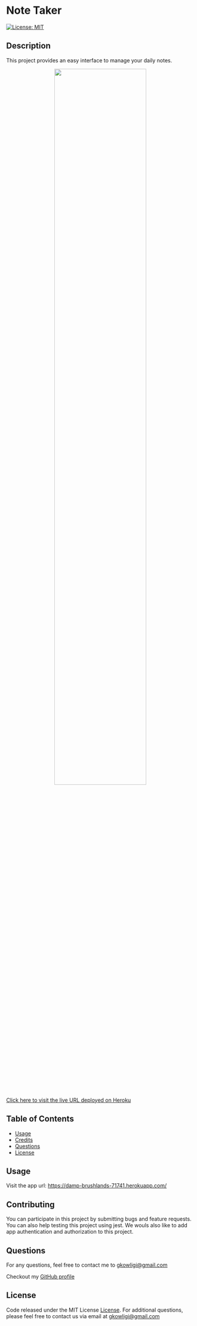 # Note Taker

[![License: MIT](https://img.shields.io/badge/License-MIT-yellow.svg)](https://opensource.org/licenses/MIT)

## Description

This project provides an easy interface to manage your daily notes.

<p align="center"><img src="./assets/images/Screenshot.png" width="70%"></p>

[Click here to visit the live URL deployed on Heroku](https://damp-brushlands-71741.herokuapp.com/)

## Table of Contents

- [Usage](#usage)
- [Credits](#credits)
- [Questions](#questions)
- [License](#license)

## Usage

Visit the app url: https://damp-brushlands-71741.herokuapp.com/

## Contributing

You can participate in this project by submitting bugs and feature requests. You can also help testing this project using jest. We wouls also like to add app authentication and authorization to this project.

## Questions

For any questions, feel free to contact me to gkowligi@gmail.com

Checkout my [GitHub profile](https://github.com/gkowligi1392)

## License

Code released under the MIT License [License](https://choosealicense.com/licenses/mit/).
For additional questions, please feel free to contact us via email at gkowligi@gmail.com
